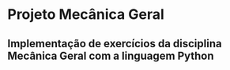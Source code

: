 # Projeto Mecânica Geral
## Implementação de exercícios da disciplina Mecânica Geral com a linguagem Python
